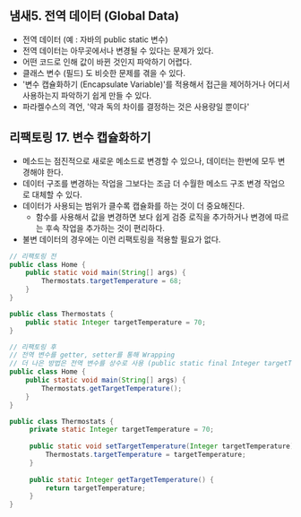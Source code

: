## 냄새5. 전역 데이터 (Global Data)

- 전역 데이터 (예 : 자바의 public static 변수)
- 전역 데이터는 아무곳에서나 변경될 수 있다는 문제가 있다.
- 어떤 코드로 인해 값이 바뀐 것인지 파악하기 어렵다.
- 클래스 변수 (필드) 도 비슷한 문제를 겪을 수 있다.
- '변수 캡슐화하기 (Encapsulate Variable)'를 적용해서 접근을 제어하거나 어디서 사용하는지 파악하기 쉽게 만들 수 있다.
- 파라켈수스의 격언, '약과 독의 차이를 결정하는 것은 사용량일 뿐이다'

## 리팩토링 17. 변수 캡슐화하기
- 메소드는 점진적으로 새로운 메소드로 변경할 수 있으나, 데이터는 한번에 모두 변경해야 한다.
- 데이터 구조를 변경하는 작업을 그보다는 조금 더 수월한 메소드 구조 변경 작업으로 대체할 수 있다.
- 데이터가 사용되는 범위가 클수록 캡슐화를 하는 것이 더 중요해진다.
    - 함수를 사용해서 값을 변경하면 보다 쉽게 검증 로직을 추가하거나 변경에 따르는 후속 작업을 추가하는 것이 편리하다.
- 불변 데이터의 경우에는 이런 리팩토링을 적용할 필요가 없다.

````java
// 리팩토링 전
public class Home {
    public static void main(String[] args) {
        Thermostats.targetTemperature = 68;
    }
}

public class Thermostats {
    public static Integer targetTemperature = 70;
} 
````

````java
// 리팩토링 후
// 전역 변수를 getter, setter를 통해 Wrapping
// 더 나은 방법은 전역 변수를 상수로 사용 (public static final Integer targetTemperature = 70;)
public class Home {
    public static void main(String[] args) {
        Thermostats.getTargetTemperature();
    }
}

public class Thermostats {
     private static Integer targetTemperature = 70;
     
     public static void setTargetTemperature(Integer targetTemperature) {
         Thermostats.targetTemperature = targetTemperature;
     }
     
     public static Integer getTargetTemperature() {
         return targetTemperature;
     }
} 
````
